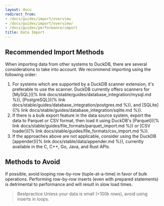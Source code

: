 ```yaml
---
layout: docu
redirect_from:
- /docs/guides/import/overview
- /docs/guides/import/overview/
- /docs/guides/performance/import
title: Data Import
---
```


## Recommended Import Methods

When importing data from other systems to DuckDB, there are several considerations to take into account.
We recommend importing using the following order:

1. For systems which are supported by a DuckDB scanner extension, it's preferable to use the scanner. DuckDB currently offers scanners for [MySQL]({% link docs/stable/guides/database_integration/mysql.md %}), [PostgreSQL]({% link docs/stable/guides/database_integration/postgres.md %}), and [SQLite]({% link docs/stable/guides/database_integration/sqlite.md %}).
2. If there is a bulk export feature in the data source system, export the data to Parquet or CSV format, then load it using DuckDB's [Parquet]({% link docs/stable/guides/file_formats/parquet_import.md %}) or [CSV loader]({% link docs/stable/guides/file_formats/csv_import.md %}).
3. If the approaches above are not applicable, consider using the DuckDB [appender]({% link docs/stable/data/appender.md %}), currently available in the C, C++, Go, Java, and Rust APIs.

## Methods to Avoid

If possible, avoid looping row-by-row (tuple-at-a-time) in favor of bulk operations.
Performing row-by-row inserts (even with prepared statements) is detrimental to performance and will result in slow load times.

> Bestpractice Unless your data is small (<100k rows), avoid using inserts in loops.
